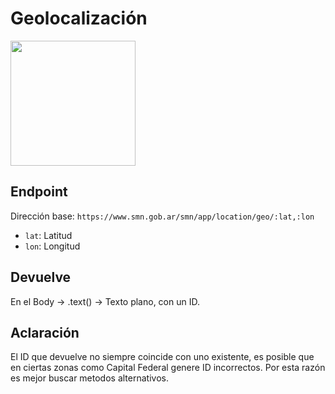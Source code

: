 # Geolocalización

<img src="http://cdn.onlinewebfonts.com/svg/img_466912.png" width="200">

## Endpoint

Dirección base: `https://www.smn.gob.ar/smn/app/location/geo/:lat,:lon`

* `lat`: Latitud
* `lon`: Longitud

## Devuelve

En el Body -> .text() -> Texto plano, con un ID.

## Aclaración

El ID que devuelve no siempre coincide con uno existente, es posible que en ciertas zonas como Capital Federal genere ID incorrectos.
Por esta razón es mejor buscar metodos alternativos.
